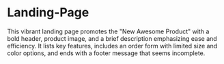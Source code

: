 # Landing-Page
This vibrant landing page promotes the "New Awesome Product" with a bold header, product image, and a brief description emphasizing ease and efficiency. It lists key features, includes an order form with limited size and color options, and ends with a footer message that seems incomplete.
